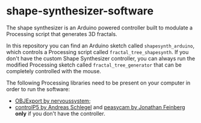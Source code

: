 # shape-synthesizer-software
The shape synthesizer is an Arduino powered controller built to modulate a Processing script that generates 3D fractals.

In this repository you can find an Arduino sketch called ``shapesynth_arduino``, which controls a Processing script called ``fractal_tree_shapesynth``. If you don't have the custom Shape Synthesizer controller, you can always run the modified Processing sketch called ``fractal_tree_generator`` that can be completely controlled with the mouse.

The following Processing libraries need to be present on your computer in order to run the software:

* [OBJExport by nervoussystem](https://github.com/nervoussystem/OBJExport);
* [controlP5 by Andreas Schlegel](http://www.sojamo.de/libraries/controlP5/) and [peasycam by Jonathan Feinberg](http://mrfeinberg.com/peasycam/) **only** if you don't have the controller.
